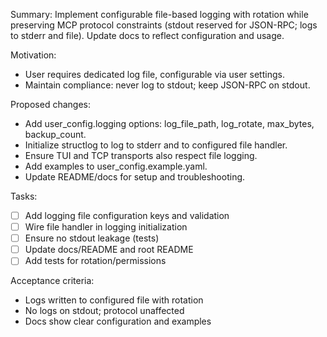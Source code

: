 Summary:
Implement configurable file-based logging with rotation while preserving MCP protocol constraints (stdout reserved for JSON-RPC; logs to stderr and file). Update docs to reflect configuration and usage.

Motivation:
- User requires dedicated log file, configurable via user settings.
- Maintain compliance: never log to stdout; keep JSON-RPC on stdout.

Proposed changes:
- Add user_config.logging options: log_file_path, log_rotate, max_bytes, backup_count.
- Initialize structlog to log to stderr and to configured file handler.
- Ensure TUI and TCP transports also respect file logging.
- Add examples to user_config.example.yaml.
- Update README/docs for setup and troubleshooting.

Tasks:
- [ ] Add logging file configuration keys and validation
- [ ] Wire file handler in logging initialization
- [ ] Ensure no stdout leakage (tests)
- [ ] Update docs/README and root README
- [ ] Add tests for rotation/permissions

Acceptance criteria:
- Logs written to configured file with rotation
- No logs on stdout; protocol unaffected
- Docs show clear configuration and examples
